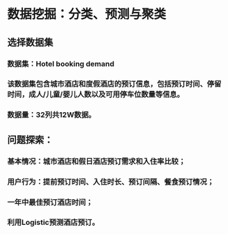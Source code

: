 # 数据挖掘：分类、预测与聚类
## 选择数据集
### 数据集：Hotel booking demand
### 该数据集包含城市酒店和度假酒店的预订信息，包括预订时间、停留时间，成人/儿童/婴儿人数以及可用停车位数量等信息。
### 数据量：32列共12W数据。

## 问题探索：
### 基本情况：城市酒店和假日酒店预订需求和入住率比较；
### 用户行为：提前预订时间、入住时长、预订间隔、餐食预订情况；
### 一年中最佳预订酒店时间；
### 利用Logistic预测酒店预订。

